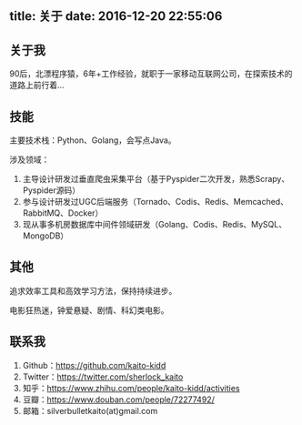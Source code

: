 title: 关于
date: 2016-12-20 22:55:06
---

## 关于我

90后，北漂程序猿，6年+工作经验，就职于一家移动互联网公司，在探索技术的道路上前行着...

## 技能

主要技术栈：Python、Golang，会写点Java。

涉及领域：

1. 主导设计研发过垂直爬虫采集平台（基于Pyspider二次开发，熟悉Scrapy、Pyspider源码）
2. 参与设计研发过UGC后端服务（Tornado、Codis、Redis、Memcached、RabbitMQ、Docker）
2. 现从事多机房数据库中间件领域研发（Golang、Codis、Redis、MySQL、MongoDB）

## 其他

追求效率工具和高效学习方法，保持持续进步。

电影狂热迷，钟爱悬疑、剧情、科幻类电影。

## 联系我

1. Github：https://github.com/kaito-kidd
2. Twitter：https://twitter.com/sherlock_kaito
3. 知乎：https://www.zhihu.com/people/kaito-kidd/activities
4. 豆瓣：https://www.douban.com/people/72277492/
5. 邮箱：silverbulletkaito(at)gmail.com

